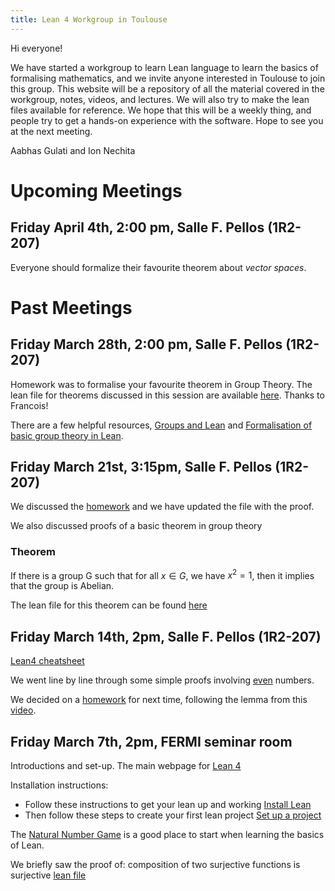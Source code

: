 ```yaml
---
title: Lean 4 Workgroup in Toulouse
---
```


Hi everyone!

We have started a workgroup to learn Lean language to learn the basics of formalising mathematics, and we invite anyone interested in Toulouse to join this group. 
This website will be a repository of all the material covered in the workgroup, notes, videos, and lectures. We will also try to make the lean files available for reference. 
We hope that this will be a weekly thing, and people try to get a hands-on experience with the software. Hope to see you at the next meeting. 

Aabhas Gulati and Ion Nechita


# Upcoming Meetings


## Friday April 4th, 2:00 pm, Salle F. Pellos (1R2-207)

Everyone should formalize their favourite theorem about *vector spaces*. 


# Past Meetings 

## Friday March 28th, 2:00 pm, Salle F. Pellos (1R2-207)

Homework was to formalise your favourite theorem in Group Theory. The lean file for theorems discussed in this session are available [here](https://github.com/gulatiaabhas/leanintoulouse/blob/main/lean-files/group-theory-session.lean). Thanks to Francois! 

There are a few helpful resources, [Groups and Lean](https://leanprover-community.github.io/mathematics_in_lean/C08_Groups_and_Rings.html) and [Formalisation of basic group theory in Lean](https://tqft.net/web/notes/load.php?name=students/20180219-MitchRowett-ASC-report-on-Lean). 

## Friday March 21st, 3:15pm, Salle F. Pellos (1R2-207)
We discussed the [homework](https://github.com/gulatiaabhas/leanintoulouse/blob/main/lean-files/squeeze.lean) and we have updated the file with the proof. 

We also discussed proofs of a basic theorem in group theory 

### Theorem 

If there is a group G such that for all $x \in G$, we have $x^2 = 1$, then it implies that the group is Abelian. 

The lean file for this theorem can be found [here](https://github.com/gulatiaabhas/leanintoulouse/blob/main/lean-files/group-theory.lean)






## Friday March 14th, 2pm, Salle F. Pellos (1R2-207)

[Lean4 cheatsheet](https://raw.githubusercontent.com/madvorak/lean4-cheatsheet/main/lean-tactics.pdf)

We went line by line through some simple proofs involving [even](https://github.com/gulatiaabhas/leanintoulouse/blob/main/lean-files/even.lean) numbers. 

We decided on a [homework](https://github.com/gulatiaabhas/leanintoulouse/blob/main/lean-files/squeeze.lean) for next time, following the lemma from this [video](https://www.youtube.com/watch?v=I2zaPoj3G50).




## Friday March 7th, 2pm, FERMI seminar room 

Introductions and set-up. The main webpage for [Lean 4](https://leanprover-community.github.io/)

Installation instructions: 
- Follow these instructions to get your lean up and working [Install Lean](https://leanprover-community.github.io/get_started.html#regular-install)
- Then follow these steps to create your first lean project [Set up a project](https://leanprover-community.github.io/install/project.html)

The [Natural Number Game](https://adam.math.hhu.de/#/g/leanprover-community/nng4) is a good place to start when learning the basics of Lean. 

We briefly saw the proof of: composition of two surjective functions is surjective [lean file](https://github.com/gulatiaabhas/leanintoulouse/blob/main/lean-files/surjective.lean)
